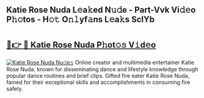## Katie Rose Nuda L𝚎a𝚔ed N𝚞𝚍e - Part-Vvk Vi𝚍𝚎o P𝚑𝚘tos - H𝚘𝚝 O𝚗𝚕yf𝚊ns L𝚎a𝚔s SclYb

# <h2><a href="http://kf1b6s6.oniu.top/?m=Katie+Rose+Nuda">🔗👉 🔴 Katie Rose Nuda P𝚑ot𝚘𝚜 V𝚒d𝚎o</a></h2>

[![Katie Rose Nuda Nu𝚍e𝚜](https://i.imgur.com/0qMVB7G.gif)](http://kf1b6s6.oniu.top/?m=Katie+Rose+Nuda)
Online creator and multimedia entertainer Katie Rose Nuda, known for disseminating dance and lifestyle knowledge through popular dance routines and brief clips. Gifted fire eater Katie Rose Nuda, famed for their exceptional skills and accomplishments in consuming fire safely.  
